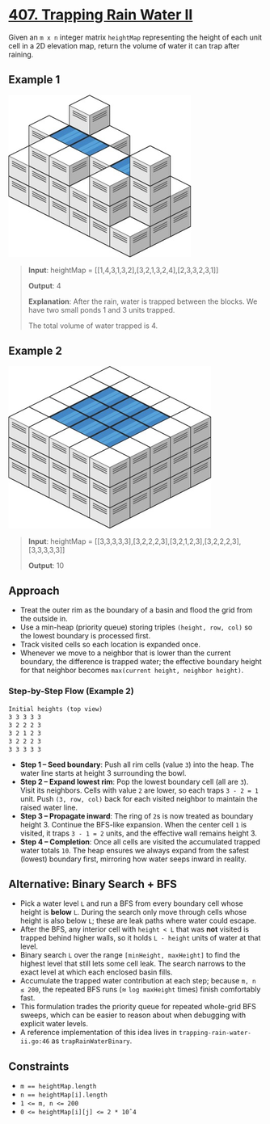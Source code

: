 # [407. Trapping Rain Water II](https://leetcode.com/problems/trapping-rain-water-ii/description)

Given an `m x n` integer matrix `heightMap` representing the height of each unit cell in a 2D elevation map, return the volume of water it can trap after raining.

## Example 1

![img_1.png](img_1.png)

> **Input**: heightMap = [[1,4,3,1,3,2],[3,2,1,3,2,4],[2,3,3,2,3,1]]
>
> **Output**: 4
>
> **Explanation**: After the rain, water is trapped between the blocks.
We have two small ponds 1 and 3 units trapped.
>
> The total volume of water trapped is 4.

## Example 2

![img.png](img.png)

> **Input**: heightMap = [[3,3,3,3,3],[3,2,2,2,3],[3,2,1,2,3],[3,2,2,2,3],[3,3,3,3,3]]
>
> **Output**: 10

## Approach

- Treat the outer rim as the boundary of a basin and flood the grid from the outside in.
- Use a min-heap (priority queue) storing triples `(height, row, col)` so the lowest boundary is processed first.
- Track visited cells so each location is expanded once.
- Whenever we move to a neighbor that is lower than the current boundary, the difference is trapped water; the effective boundary height for that neighbor becomes `max(current height, neighbor height)`.

### Step-by-Step Flow (Example 2)

```
Initial heights (top view)
3 3 3 3 3
3 2 2 2 3
3 2 1 2 3
3 2 2 2 3
3 3 3 3 3
```

- **Step 1 – Seed boundary**: Push all rim cells (value `3`) into the heap. The water line starts at height 3 surrounding the bowl.
- **Step 2 – Expand lowest rim**: Pop the lowest boundary cell (all are `3`). Visit its neighbors. Cells with value `2` are lower, so each traps `3 - 2 = 1` unit. Push `(3, row, col)` back for each visited neighbor to maintain the raised water line.
- **Step 3 – Propagate inward**: The ring of `2`s is now treated as boundary height 3. Continue the BFS-like expansion. When the center cell `1` is visited, it traps `3 - 1 = 2` units, and the effective wall remains height 3.
- **Step 4 – Completion**: Once all cells are visited the accumulated trapped water totals `10`. The heap ensures we always expand from the safest (lowest) boundary first, mirroring how water seeps inward in reality.

## Alternative: Binary Search + BFS

- Pick a water level `L` and run a BFS from every boundary cell whose height is **below** `L`. During the search only move through cells whose height is also below `L`; these are leak paths where water could escape.
- After the BFS, any interior cell with `height < L` that was **not** visited is trapped behind higher walls, so it holds `L - height` units of water at that level.
- Binary search `L` over the range `[minHeight, maxHeight]` to find the highest level that still lets some cell leak. The search narrows to the exact level at which each enclosed basin fills.
- Accumulate the trapped water contribution at each step; because `m, n ≤ 200`, the repeated BFS runs (≈ `log maxHeight` times) finish comfortably fast.
- This formulation trades the priority queue for repeated whole-grid BFS sweeps, which can be easier to reason about when debugging with explicit water levels.
- A reference implementation of this idea lives in `trapping-rain-water-ii.go:46` as `trapRainWaterBinary`.

## Constraints

- `m == heightMap.length`
- `n == heightMap[i].length`
- `1 <= m, n <= 200`
- `0 <= heightMap[i][j] <= 2 * 10ˆ4`
